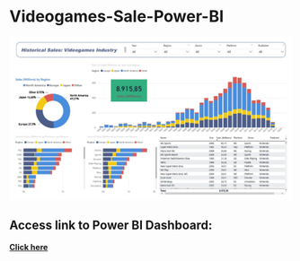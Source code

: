 # Videogames-Sale-Power-BI

![Dashboard](https://github.com/pombo7676/Videogames-Sale-Power-BI/blob/main/Data/Dashboard.JPG)

## Access link to Power BI Dashboard:

[**Click here**](https://app.powerbi.com/view?r=eyJrIjoiYWI5NTlhZDYtZDZiNC00YTc3LWFmMzgtZDNiYWEzZDYyYzRjIiwidCI6ImI0YjIzZDcxLTJjNGYtNDI2YS04NDZhLTcxNTgwYjMyNTBmMCIsImMiOjh9)
